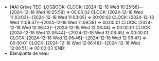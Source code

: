 - [#A] Grève TEC
  :LOGBOOK:
  CLOCK: [2024-12-18 Wed 10:25:56]--[2024-12-18 Wed 10:25:58] =>  00:00:02
  CLOCK: [2024-12-18 Wed 11:03:03]--[2024-12-18 Wed 11:03:05] =>  00:00:02
  CLOCK: [2024-12-18 Wed 11:09:37]--[2024-12-18 Wed 11:09:38] =>  00:00:01
  CLOCK: [2024-12-18 Wed 12:06:43]--[2024-12-18 Wed 12:06:44] =>  00:00:01
  CLOCK: [2024-12-18 Wed 12:06:44]--[2024-12-18 Wed 12:06:45] =>  00:00:01
  CLOCK: [2024-12-18 Wed 12:06:46]--[2024-12-18 Wed 12:06:47] =>  00:00:01
  CLOCK: [2024-12-18 Wed 12:06:48]--[2024-12-18 Wed 12:06:51] =>  00:00:03
  :END:
- Blanquette de veau